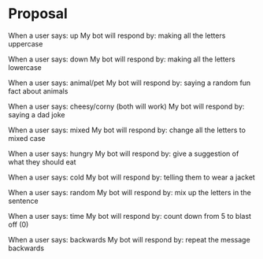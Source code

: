 # Proposal

When a user says: up
My bot will respond by: making all the letters uppercase

When a user says: down
My bot will respond by: making all the letters lowercase

When a user says: animal/pet
My bot will respond by: saying a random fun fact about animals

When a user says: cheesy/corny (both will work)
My bot will respond by: saying a dad joke

When a user says: mixed
My bot will respond by: change all the letters to mixed case

When a user says: hungry
My bot will respond by: give a suggestion of what they should eat

When a user says: cold
My bot will respond by: telling them to wear a jacket

When a user says: random
My bot will respond by: mix up the letters in the sentence

When a user says: time
My bot will respond by: count down from 5 to blast off (0)

When a user says: backwards
My bot will respond by: repeat the message backwards